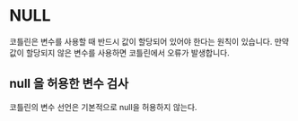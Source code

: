 # NULL

코틀린은 변수를 사용할 때 반드시 값이 할당되어 있어야 한다는 원칙이 있습니다.
만약 값이 할당되지 않은 변수를 사용하면 코틀린에서 오류가 발생합니다.

## null 을 허용한 변수 검사
코틀린의 변수 선언은 기본적으로 null을 허용하지 않는다.

